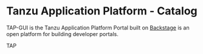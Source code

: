 # Tanzu Application Platform - Catalog

TAP-GUI is the Tanzu Application Platform Portal built on [Backstage](https://backstage.io/) is an open platform for building developer portals.

TAP